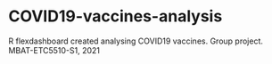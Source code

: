 # COVID19-vaccines-analysis
R flexdashboard created analysing COVID19 vaccines. Group project. MBAT-ETC5510-S1, 2021
